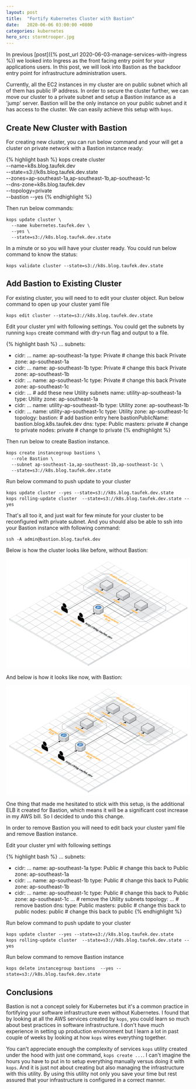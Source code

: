 ```yaml
---
layout: post
title:  "Fortify Kubernetes Cluster with Bastion"
date:   2020-06-06 03:00:00 +0800
categories: kubernetes
hero_src: stormtrooper.jpg
---
```


In previous [post]({% post_url 2020-06-03-manage-services-with-ingress %}) we looked into Ingress as the front facing entry point for your applications users.
In this post, we will look into Bastion as the backdoor entry point for infrastructure administration users.

Currently, all the EC2 instances in my cluster are on public subnet which all of them has public IP address.
In order to secure the cluster further, we can move our cluster to a private subnet and setup a Bastion instance
as a 'jump' server. Bastion will be the only instance on your public subnet and it has access to the cluster.
We can easily achieve this setup with `kops`.

## Create New Cluster with Bastion

For creating new cluster, you can run below command and your will get a cluster on private network with a Bastion instance ready:

{% highlight bash %}
kops create cluster \
  --name=k8s.blog.taufek.dev \
  --state=s3://k8s.blog.taufek.dev.state \
  --zones=ap-southeast-1a,ap-southeast-1b,ap-southeast-1c \
  --dns-zone=k8s.blog.taufek.dev \
  --topology=private \
  --bastion
  --yes
{% endhighlight %}

Then run below commands:

```
kops update cluster \
  --name kubernetes.taufek.dev \
  --yes \
  --state=s3://k8s.blog.taufek.dev.state
```

In a minute or so you will have your cluster ready. You could run below command to know the status:
```
kops validate cluster --state=s3://k8s.blog.taufek.dev.state
```


## Add Bastion to Existing Cluster

For existing cluster, you will need to to edit your cluster object. Run below command to open up your cluster yaml file

```
kops edit cluster --state=s3://k8s.blog.taufek.dev.state
```

Edit your cluster yml with following settings. You could get the subnets by running `kops` create command with dry-run flag and output to a file.

{% highlight bash %}
  ...
  subnets:
  - cidr: ...
    name: ap-southeast-1a
    type: Private            # change this back Private
    zone: ap-southeast-1a
  - cidr: ...
    name: ap-southeast-1b
    type: Private            # change this back Private
    zone: ap-southeast-1b
  - cidr: ...
    name: ap-southeast-1c
    type: Private            # change this back Private
    zone: ap-southeast-1c
  - cidr: ...                # add these new Utility subnets
    name: utility-ap-southeast-1a
    type: Utility
    zone: ap-southeast-1a
  - cidr: ...
    name: utility-ap-southeast-1b
    type: Utility
    zone: ap-southeast-1b
  - cidr: ...
    name: utility-ap-southeast-1c
    type: Utility
    zone: ap-southeast-1c
  topology:
    bastion:                 # add bastion entry here
      bastionPublicName: bastion.blog.k8s.taufek.dev
    dns:
      type: Public
    masters: private         # change to private
    nodes: private           # change to private
{% endhighlight %}

Then run below to create Bastion instance.

```
kops create instancegroup bastions \
  --role Bastion \
  --subnet ap-southeast-1a,ap-southeast-1b,ap-southeast-1c \
  --state=s3://k8s.blog.taufek.dev.state
```

Run below command to push update to your cluster

```
kops update cluster --yes --state=s3://k8s.blog.taufek.dev.state
kops rolling-update cluster  --state=s3://k8s.blog.taufek.dev.state --yes
```

That's all too it, and just wait for few minute for your cluster to be reconfigured with private subnet.
And you should also be able to ssh into your Bastion instance with following command:

```
ssh -A admin@bastion.blog.taufek.dev
```

Below is how the cluster looks like before, without Bastion:

![Cluster without Bastion](/images/cluster_without_bastion.png)

And below is how it looks like now, with Bastion:

![Cluster with Bastion](/images/cluster_with_bastion.png)

One thing that made me hesitated to stick with this setup, is the additional ELB it created for Bastion,
which means it will be a significant cost increase in my AWS bill. So I decided to undo this change.

In order to remove Bastion you will need to edit back your cluster yaml file and remove Bastion instance.

Edit your cluster yml with following settings

{% highlight bash %}
  ...
  subnets:
  - cidr: ...
    name: ap-southeast-1a
    type: Public             # change this back to Public
    zone: ap-southeast-1a
  - cidr: ...
    name: ap-southeast-1b
    type: Public             # change this back to Public
    zone: ap-southeast-1b
  - cidr: ...
    name: ap-southeast-1c
    type: Public             # change this back to Public
    zone: ap-southeast-1c
  ...                        # remove the Utility subnets
  topology:
  ...                        # remove bastion
    dns:
      type: Public
    masters: public          # change this back to public
    nodes: public            # change this back to public
{% endhighlight %}

Run below command to push update to your cluster

```
kops update cluster --yes --state=s3://k8s.blog.taufek.dev.state
kops rolling-update cluster  --state=s3://k8s.blog.taufek.dev.state --yes
```

Run below command to remove Bastion instance
```
kops delete instancegroup bastions  --yes --state=s3://k8s.blog.taufek.dev.state
```

## Conclusions

Bastion is not a concept solely for Kubernetes but it's a common practice in fortifying your software infrastructure
even without Kubernetes. I found that by looking at all the AWS services created by `kops`, you could learn
so much about best practices in software infrastructure. I don't have much experience in setting up production
environment but I learn a lot in past couple of weeks by looking at how `kops` wires everything together.

You can't appreciate enough the complexity of services `kops` utility created under the hood with just one command, `kops create ...`.
I can't imagine the hours you have to put in to setup everything manually versus doing it with `kops`.
And it is just not about creating but also managing the infrastructure with this utility. By using this utility not only
you save your time but rest assured that your infrastructure is configured in a correct manner.
